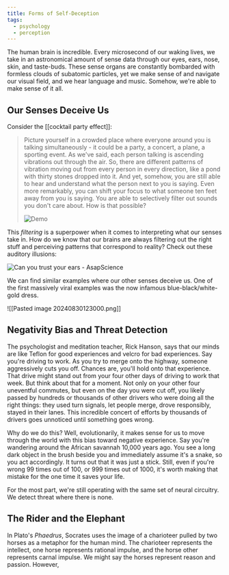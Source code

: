 ```yaml
---
title: Forms of Self-Deception
tags:
  - psychology
  - perception
---
```

The human brain is incredible. Every microsecond of our waking lives, we take in an astronomical amount of sense data through our eyes, ears, nose, skin, and taste-buds. These sense organs are constantly bombarded with formless clouds of subatomic particles, yet we make sense of and navigate our visual field, and we hear language and music. Somehow, we're able to make sense of it all. 
## Our Senses Deceive Us
Consider the [[cocktail party effect]]: 

> Picture yourself in a crowded place where everyone around you is talking simultaneously - it could be a party, a concert, a plane, a sporting event. As we've said, each person talking is ascending vibrations out through the air. So, there are different patterns of vibration moving out from every person in every direction, like a pond with thirty stones dropped into it. And yet, somehow, you are still able to hear and understand what the person next to you is saying. Even more remarkably, you can shift your focus to what someone ten feet away from you is saying. You are able to selectively filter out sounds you don't care about. How is that possible?
>
> ![Demo](https://youtu.be/mN--nV61gDo)

This *filtering* is a superpower when it comes to interpreting what our senses take in. How do we know that our brains are always filtering out the right stuff and perceiving patterns that correspond to reality? Check out these auditory illusions: 

![Can you trust your ears - AsapScience](https://youtu.be/kzo45hWXRWU)

We can find similar examples where our other senses deceive us. One of the first massively viral examples was the now infamous blue-black/white-gold dress. 

![[Pasted image 20240830123000.png]]


## Negativity Bias and Threat Detection
The psychologist and meditation teacher, Rick Hanson, says that our minds are like Teflon for good experiences and velcro for bad experiences. Say you're driving to work. As you try to merge onto the highway, someone aggressively cuts you off. Chances are, you'll hold onto that experience. That drive might stand out from your four other days of driving to work that week. But think about that for a moment. Not only on your other four uneventful commutes, but even on the day you were cut off, you likely passed by hundreds or thousands of other drivers who were doing all the right things: they used turn signals, let people merge, drove responsibly, stayed in their lanes. This incredible concert of efforts by thousands of drivers goes unnoticed until something goes wrong.

Why do we do this? Well, evolutionarily, it makes sense for us to move through the world with this bias toward negative experience. Say you're wandering around the African savannah 10,000 years ago. You see a long dark object in the brush beside you and immediately assume it's a snake, so you act accordingly. It turns out that it was just a stick. Still, even if you're wrong 99 times out of 100, or 999 times out of 1000, it's worth making that mistake for the one time it saves your life. 

For the most part, we're still operating with the same set of neural circuitry. We detect threat where there is none.
## The Rider and the Elephant 
In Plato's *Phaedrus*, Socrates uses the image of a charioteer pulled by two horses as a metaphor for the human mind. The charioteer represents the intellect, one horse represents rational impulse, and the horse other represents carnal impulse. We might say the horses represent reason and passion. However,  